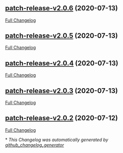 #

## [patch-release-v2.0.6](https://github.com/onimur/circleci-github-changelog-generator/tree/patch-release-v2.0.6) (2020-07-13)

[Full Changelog](https://github.com/onimur/circleci-github-changelog-generator/compare/patch-release-v2.0.5...patch-release-v2.0.6)

## [patch-release-v2.0.5](https://github.com/onimur/circleci-github-changelog-generator/tree/patch-release-v2.0.5) (2020-07-13)

[Full Changelog](https://github.com/onimur/circleci-github-changelog-generator/compare/patch-release-v2.0.4...patch-release-v2.0.5)

## [patch-release-v2.0.4](https://github.com/onimur/circleci-github-changelog-generator/tree/patch-release-v2.0.4) (2020-07-13)

[Full Changelog](https://github.com/onimur/circleci-github-changelog-generator/compare/patch-release-v2.0.3...patch-release-v2.0.4)

## [patch-release-v2.0.3](https://github.com/onimur/circleci-github-changelog-generator/tree/patch-release-v2.0.3) (2020-07-13)

[Full Changelog](https://github.com/onimur/circleci-github-changelog-generator/compare/patch-release-v2.0.2...patch-release-v2.0.3)

## [patch-release-v2.0.2](https://github.com/onimur/circleci-github-changelog-generator/tree/patch-release-v2.0.2) (2020-07-12)

[Full Changelog](https://github.com/onimur/circleci-github-changelog-generator/compare/4fbb8d8b89d5f058d83fb4e3a3948d4b8da4338f...patch-release-v2.0.2)



\* *This Changelog was automatically generated by [github_changelog_generator](https://github.com/github-changelog-generator/github-changelog-generator)*
